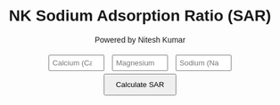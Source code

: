 <!DOCTYPE html>
<html lang="en">
<head>
  <meta charset="UTF-8" />
  <meta name="viewport" content="width=device-width, initial-scale=1.0" />
  <title>NK Sodium Adsorption Ratio (SAR)</title>
  <style>
    body { font-family: Arial, sans-serif; text-align: center; padding: 20px; }
    input { margin: 5px; padding: 5px; width: 100px; }
    button { padding: 10px 20px; }
  </style>
</head>
<body>
  <h1>NK Sodium Adsorption Ratio (SAR)</h1>
  <p>Powered by Nitesh Kumar</p>
  <input id="ca" type="number" placeholder="Calcium (Ca mg/L)">
  <input id="mg" type="number" placeholder="Magnesium (Mg mg/L)">
  <input id="na" type="number" placeholder="Sodium (Na mg/L)">
  <br>
  <button onclick="calcSAR()">Calculate SAR</button>
  <p id="result"></p>
  <script>
    function calcSAR() {
      let ca = parseFloat(document.getElementById('ca').value) || 0;
      let mg = parseFloat(document.getElementById('mg').value) || 0;
      let na = parseFloat(document.getElementById('na').value) || 0;

      let ca_meq = ca / 20.04;
      let mg_meq = mg / 12.15;
      let na_meq = na / 23;

      let denominator = Math.sqrt((ca_meq + mg_meq) / 2);
      let sar = na_meq / (denominator || 1);
      
      document.getElementById('result').innerText = `SAR: ${sar.toFixed(2)}`;
    }
  </script>
</body>
</html>
